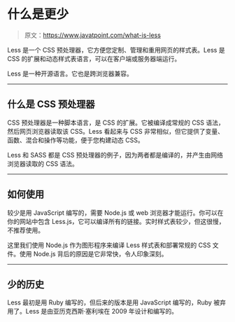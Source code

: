 # 什么是更少

> 原文：<https://www.javatpoint.com/what-is-less>

Less 是一个 CSS 预处理器，它方便您定制、管理和重用网页的样式表。Less 是 CSS 的扩展和动态样式表语言，可以在客户端或服务器端运行。

Less 是一种开源语言。它也是跨浏览器兼容。

* * *

## 什么是 CSS 预处理器

CSS 预处理器是一种脚本语言，是 CSS 的扩展。它被编译成常规的 CSS 语法，然后网页浏览器读取该 CSS。Less 看起来与 CSS 非常相似，但它提供了变量、函数、混合和操作等功能，便于您构建动态 CSS。

Less 和 SASS 都是 CSS 预处理器的例子，因为两者都是编译的，并产生由网络浏览器读取的 CSS 语法。

* * *

## 如何使用

较少是用 JavaScript 编写的，需要 Node.js 或 web 浏览器才能运行。你可以在你的网站中包含 Less.js，它可以编译所有的链接。实时样式表较少，但这很慢，不推荐使用。

这里我们使用 Node.js 作为图形程序来编译 Less 样式表和部署常规的 CSS 文件。使用 Node.js 背后的原因是它非常快，令人印象深刻。

* * *

## 少的历史

Less 最初是用 Ruby 编写的，但后来的版本是用 JavaScript 编写的，Ruby 被弃用了。Less 是由亚历克西斯·塞利埃在 2009 年设计和编写的。